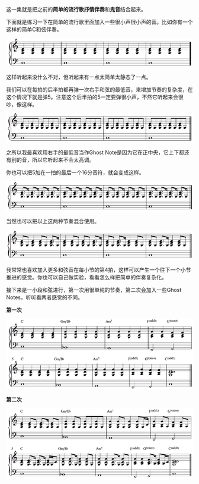 这一集就是把之前的**简单的流行歌抒情伴奏**和**鬼音**结合起来。

下面就是练习一下在简单的流行歌里面加入一些很小声很小声的音。比如你有一个这样的简单C和弦伴奏。

![](https://raw.githubusercontent.com/songmz/ImageHosting/master/img/20210214110151.png)

这样听起来没什么不对，但听起来有一点太简单太静态了一点。

我们可以在每拍的后半拍都再弹一次右手和弦的最低音，来增加节奏的复杂度，在这个情况下就是弹5。注意这个后半拍的5一定要弹很小声，不然它听起来会很吵，像这样。

![](https://raw.githubusercontent.com/songmz/ImageHosting/master/img/20210214110734.png)

之所以我最喜欢用右手的最低音当作Ghost Note是因为它在正中央，它上下都还有别的音，所以它听起来不会太高调。

你也可以把5加在一拍的最后一个16分音符，就会变成这样。

![](https://raw.githubusercontent.com/songmz/ImageHosting/master/img/20210214111039.png)

当然也可以把以上这两种节奏混合使用。

![](https://raw.githubusercontent.com/songmz/ImageHosting/master/img/20210214111143.png)

我常常也喜欢加入更多和弦音在每小节的第4拍，这样可以产生一个往下一个小节推进的感觉。你也可以自己做实验，看看怎么样把简单的伴奏复杂化。

接下来是一小段和弦进行，第一次用很单纯的节奏，第二次会加入一些Ghost Notes，听听看两者感觉的不同。

**第一次**

![](https://raw.githubusercontent.com/songmz/ImageHosting/master/img/20210214111429.png)

**第二次**

![](https://raw.githubusercontent.com/songmz/ImageHosting/master/img/20210214111544.png)